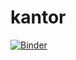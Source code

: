 # kantor
[![Binder](https://mybinder.org/badge_logo.svg)](https://mybinder.org/v2/gh/MarekLas/kantor/main?urlpath=voila%2Frender%2FNotebooks%2Fkantor_walutowy%2Fscripter_speech_kantor_voila_v1.ipynb)
